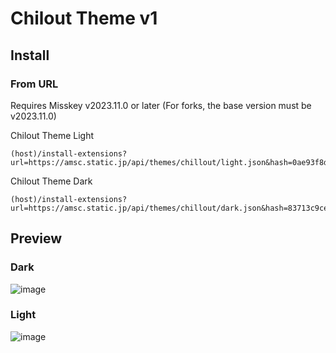 # Chilout Theme v1
## Install
### From URL
Requires Misskey v2023.11.0 or later (For forks, the base version must be v2023.11.0)

Chilout Theme Light
```
(host)/install-extensions?url=https://amsc.static.jp/api/themes/chillout/light.json&hash=0ae93f8d5fc8ad3331a2b7ffd1ff7b44e7715c43476104ad772b36ab3eb21e4039c13120e6f10aa2aa29ed2f355de2951b0384371101051f0c601965ab8fe5a9
```

Chilout Theme Dark
```
(host)/install-extensions?url=https://amsc.static.jp/api/themes/chillout/dark.json&hash=83713c9ce6714d7fb6eeafd69a387418b8fcfdb2d4b9f7c763ece2e4fed5ff33b81ffeaa687692b8b3539a45c8effae801c3ec38851ada9450e6b00bd61d6397
```
## Preview
### Dark
![image](https://github.com/user-attachments/assets/15c62ff6-9d9f-4c0e-a96c-07eb3164eab2)
### Light
![image](https://github.com/user-attachments/assets/ddbbb05c-a1c8-4dc5-9c2f-7d4997ca4918)
